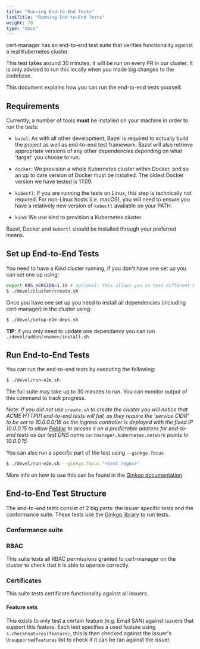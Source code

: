 ```yaml
---
title: "Running End-to-End Tests"
linkTitle: "Running End-to-End Tests"
weight: 70
type: "docs"
---
```


cert-manager has an end-to-end test suite that verifies functionality against a
real Kubernetes cluster.

This test takes around 30 minutes, it will be run on every PR in our cluster.
It is only advised to run this locally when you made big changes to the codebase.

This document explains how you can run the end-to-end tests yourself.

## Requirements

Currently, a number of tools **must** be installed on your machine in order to
run the tests:

- `bazel`: As with all other development, Bazel is required to actually build
  the project as well as end-to-end test framework. Bazel will also retrieve
  appropriate versions of any other dependencies depending on what 'target' you
  choose to run.

- `docker`: We provision a whole Kubernetes cluster within Docker, and so an up
  to date version of Docker must be installed. The oldest Docker version we have
  tested is 17.09.

- `kubectl`:  If you are running the tests on Linux, this step is technically
  not required. For non-Linux hosts (i.e. macOS), you will need to ensure you have
  a relatively new version of `kubectl` available on your PATH.

- `kind`: We use kind to provision a Kubernetes cluster.


Bazel, Docker and `kubectl` should be installed through your preferred means.

## Set up End-to-End Tests

You need to have a Kind cluster running, if you don't have one set up you can set one up using:
```bash
export K8S_VERSION=1.19 # optional: this allows you to test different Kubernetes versions
$ ./devel/cluster/create.sh
```

Once you have one set up you need to install all dependencies (including cert-manager) in the cluster using:

```bash
$ ./devel/setup-e2e-deps.sh
```

**TIP**: if you only need to update one dependancy you can run `./devel/addon/<name>/install.sh` 

## Run End-to-End Tests

You can run the end-to-end tests by executing the following:

```bash
$ ./devel/run-e2e.sh
```

The full suite may take up to 30 minutes to run.
You can monitor output of this command to track progress.

Note: *If you did not use `create.sh` to create the cluster you will notice that ACME HTTP01 end-to-end tests will fail, as they require the 'service CIDR' to be set to 10.0.0.0/16 as the ingress controller is deployed with the fixed IP 10.0.0.15 to allow [Pebble](https://github.com/letsencrypt/pebble) to access it on a predictable address for end-to-end tests as our test DNS name `certmanager.kubernetes.network` points to 10.0.0.15.*

You can also run a specific part of the test using `--ginkgo.focus`
```bash
$ ./devel/run-e2e.sh --ginkgo.focus "<text regex>"
```
More info on how to use this can be found in the [Ginkgo documentation](https://onsi.github.io/ginkgo/#focused-specs)


## End-to-End Test Structure

The end-to-end tests consist of 2 big parts: the issuer specific tests and the conformance suite. These tests use the [Ginkgo library](https://onsi.github.io/ginkgo/#getting-ginkgo) to run tests.

### Conformance suite
### RBAC
This suite tests all RBAC permissions granted to cert-manager on the cluster to check that it is able to operate correctly.
### Certificates
This suite tests certificate functionality against all issuers.
#### Feature sets
This exists to only test a certain feature (e.g. Email SAN) against issuers that support this feature.
Each test specifies a used feature using `s.checkFeatures(feature)`, this is then checked against the issuer's `UnsupportedFeatures` list to check if it can be ran against the issuer.

